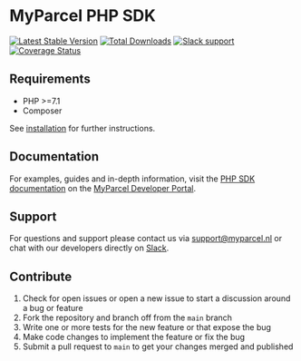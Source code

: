 MyParcel PHP SDK
===

<a href="https://github.com/myparcelnl/sdk/releases" target="_blank"><img src="https://img.shields.io/packagist/v/myparcelnl/sdk?label=Latest%20version" alt="Latest Stable Version"></a>
<a href="https://packagist.org/packages/myparcelnl/sdk" target="_blank"><img src="https://img.shields.io/packagist/dm/myparcelnl/sdk" alt="Total Downloads"></a>
<a href="https://join.slack.com/t/myparcel-dev/shared_invite/enQtNDkyNTg3NzA1MjM4LTM0Y2IzNmZlY2NkOWFlNTIyODY5YjFmNGQyYzZjYmQzMzliNDBjYzBkOGMwYzA0ZDYzNmM1NzAzNDY1ZjEzOTM" target="_blank"><img src="https://img.shields.io/badge/Slack-Chat%20with%20us-white?logo=slack&labelColor=4a154b" alt="Slack support"></a>
[![Coverage Status](https://img.shields.io/codecov/c/github/myparcelnl/sdk?logo=codecov)](https://codecov.io/gh/myparcelnl/sdk)


## Requirements

- PHP >=7.1
- Composer

See [installation] for further instructions.

## Documentation

For examples, guides and in-depth information, visit the [PHP SDK documentation] on the [MyParcel Developer Portal].

## Support

For questions and support please contact us via [support@myparcel.nl](mailto:support@myparcel.nl) or chat with our
developers directly on [Slack].

## Contribute

1. Check for open issues or open a new issue to start a discussion around a bug
   or feature
2. Fork the repository and branch off from the `main` branch
3. Write one or more tests for the new feature or that expose the bug
4. Make code changes to implement the feature or fix the bug
5. Submit a pull request to `main` to get your changes merged and published

[Slack]: https://join.slack.com/t/myparcel-dev/shared_invite/enQtNDkyNTg3NzA1MjM4LTM0Y2IzNmZlY2NkOWFlNTIyODY5YjFmNGQyYzZjYmQzMzliNDBjYzBkOGMwYzA0ZDYzNmM1NzAzNDY1ZjEzOTM
[Installation]:https://developer.myparcel.nl/documentation/50.php-sdk.html#installation
[contribution guidelines]: https://developer.myparcel.nl/documentation/50.php-sdk.html#contributing
[PHP SDK documentation]: https://developer.myparcel.nl/documentation/50.php-sdk.html
[MyParcel Developer Portal]: https://developer.myparcel.nl
